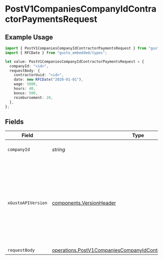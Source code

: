# PostV1CompaniesCompanyIdContractorPaymentsRequest

## Example Usage

```typescript
import { PostV1CompaniesCompanyIdContractorPaymentsRequest } from "gusto_embedded/models/operations";
import { RFCDate } from "gusto_embedded/types";

let value: PostV1CompaniesCompanyIdContractorPaymentsRequest = {
  companyId: "<id>",
  requestBody: {
    contractorUuid: "<id>",
    date: new RFCDate("2020-01-01"),
    wage: 5000,
    hours: 40,
    bonus: 500,
    reimbursement: 20,
  },
};
```

## Fields

| Field                                                                                                                                                                                                                        | Type                                                                                                                                                                                                                         | Required                                                                                                                                                                                                                     | Description                                                                                                                                                                                                                  |
| ---------------------------------------------------------------------------------------------------------------------------------------------------------------------------------------------------------------------------- | ---------------------------------------------------------------------------------------------------------------------------------------------------------------------------------------------------------------------------- | ---------------------------------------------------------------------------------------------------------------------------------------------------------------------------------------------------------------------------- | ---------------------------------------------------------------------------------------------------------------------------------------------------------------------------------------------------------------------------- |
| `companyId`                                                                                                                                                                                                                  | *string*                                                                                                                                                                                                                     | :heavy_check_mark:                                                                                                                                                                                                           | The UUID of the company                                                                                                                                                                                                      |
| `xGustoAPIVersion`                                                                                                                                                                                                           | [components.VersionHeader](../../models/components/versionheader.md)                                                                                                                                                         | :heavy_minus_sign:                                                                                                                                                                                                           | Determines the date-based API version associated with your API call. If none is provided, your application's [minimum API version](https://docs.gusto.com/embedded-payroll/docs/api-versioning#minimum-api-version) is used. |
| `requestBody`                                                                                                                                                                                                                | [operations.PostV1CompaniesCompanyIdContractorPaymentsRequestBody](../../models/operations/postv1companiescompanyidcontractorpaymentsrequestbody.md)                                                                         | :heavy_minus_sign:                                                                                                                                                                                                           | N/A                                                                                                                                                                                                                          |